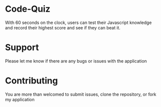 # Code-Quiz
With 60 seconds on the clock, users can test their Javascript knowledge and record their highest score and see if they can beat it.

# Support
Please let me know if there are any bugs or issues with the application

# Contributing
You are more than welcomed to submit issues, clone the repository, or fork my application
